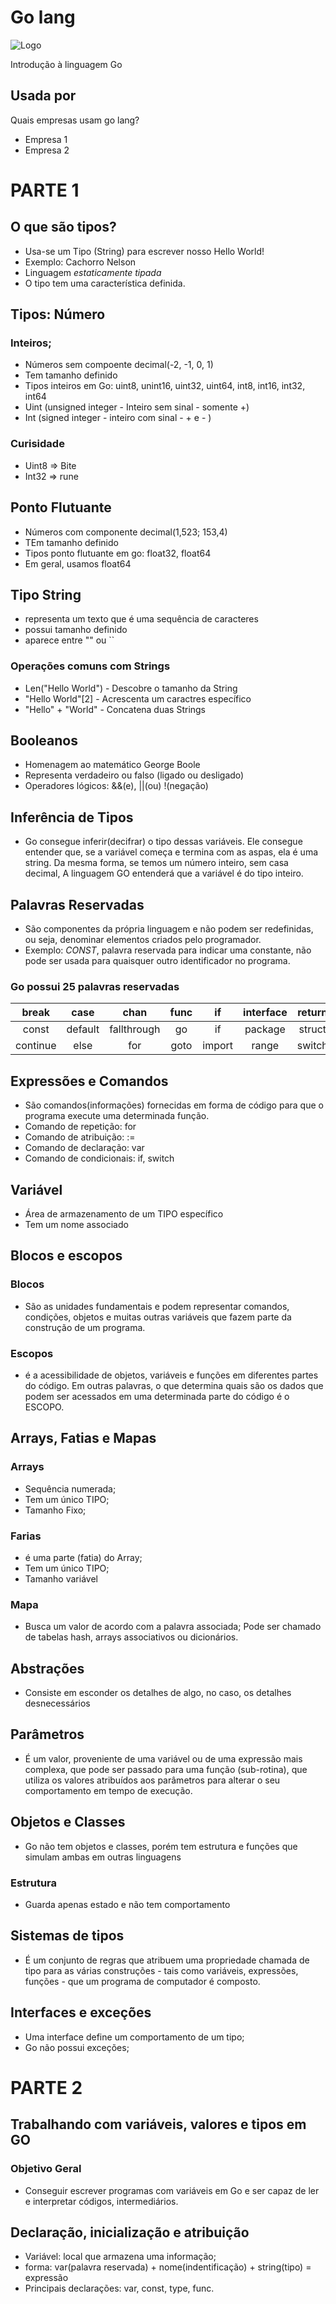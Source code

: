# Go lang

![Logo](https://blog.mgechev.com/images/revive/revive.png)

Introdução à linguagem Go

## Usada por

Quais empresas usam go lang?

- Empresa 1
- Empresa 2

# PARTE 1

## O que são tipos?
* Usa-se um Tipo (String) para escrever nosso Hello World!
* Exemplo: Cachorro Nelson
* Linguagem _estaticamente tipada_
* O tipo tem uma característica definida.

## Tipos: Número
### Inteiros;
* Números sem compoente decimal(-2, -1, 0, 1)
* Tem tamanho definido
* Tipos inteiros em Go: uint8, unint16, uint32, uint64, int8, int16, int32, int64
* Uint (unsigned integer - Inteiro sem sinal - somente +)
* Int (signed integer - inteiro com sinal - + e - )
### Curisidade
* Uint8 => Bite
* Int32 => rune

## Ponto Flutuante
* Números com componente decimal(1,523; 153,4)
* TEm tamanho definido
* Tipos ponto flutuante em go: float32, float64
* Em geral, usamos float64

## Tipo String
* representa um texto que é uma sequência de caracteres
* possui tamanho definido
* aparece entre "" ou ``
 ### Operações comuns com Strings
 * Len("Hello World") - Descobre o tamanho da String
 * "Hello World"[2] - Acrescenta um caractres específico
 * "Hello" + "World" - Concatena duas Strings

## Booleanos
* Homenagem ao matemático George Boole
* Representa verdadeiro ou falso (ligado ou desligado)
* Operadores lógicos: &&(e), ||(ou) !(negação)

## Inferência de Tipos
* Go consegue inferir(decifrar) o tipo dessas variáveis. Ele consegue entender que, se a variável começa e termina com as aspas, ela é uma string. Da mesma forma, se temos um número inteiro, sem casa decimal, A linguagem GO entenderá que a variável é do tipo inteiro.

## Palavras Reservadas
* São componentes da própria linguagem e não podem ser redefinidas, ou seja, denominar elementos criados pelo programador.
* Exemplo: _CONST_, palavra reservada para indicar uma constante, não pode ser usada para quaisquer outro identificador no programa.
### Go possui 25 palavras reservadas
| break   | case     | chan       | func    | if       | interface | return | type      | var      | 
|  :---:  |  :----:  |  :---:     | :---:   | :---:    |  :---:    | :---:  | :---:     | :---:    |
| const   | default  |fallthrough | go      |  if      | package   | struct |  map      |          |
| continue| else     | for        | goto    |  import  | range     | switch | select    |          |

## Expressões e Comandos
* São comandos(informações) fornecidas em forma de código para que o programa execute uma determinada função.
* Comando de repetição: for
* Comando de atribuição: :=
* Comando de declaração: var
* Comando de condicionais: if, switch

## Variável
* Área de armazenamento de um TIPO específico 
* Tem um nome associado

## Blocos e escopos
### Blocos
* São as unidades fundamentais e podem representar comandos, condições, objetos e muitas outras variáveis que fazem parte da construção de um programa.
### Escopos
* é a acessibilidade de objetos, variáveis e funções em diferentes partes do código. Em outras palavras, o que determina quais são os dados que podem ser acessados em uma determinada parte do código é o ESCOPO.

## Arrays, Fatias e Mapas
### Arrays
* Sequência numerada;
* Tem um único TIPO;
* Tamanho Fixo;
### Farias
* é uma parte (fatia) do Array;
* Tem um único TIPO;
* Tamanho variável
### Mapa
* Busca um valor de acordo com a palavra associada;
Pode ser chamado de tabelas hash, arrays associativos ou dicionários.

## Abstrações
* Consiste em esconder os detalhes de algo, no caso, os detalhes desnecessários

## Parâmetros
* É um valor, proveniente de uma variável ou de uma expressão mais complexa, que pode ser passado para uma função (sub-rotina), que utiliza os valores atribuídos aos parâmetros para alterar o seu comportamento em tempo de execução.
## Objetos e Classes
* Go não tem objetos e classes, porém tem estrutura e funções que simulam ambas em outras linguagens
### Estrutura
* Guarda apenas estado e não tem comportamento
## Sistemas de tipos
* É um conjunto de regras que atribuem uma propriedade chamada de tipo para as várias construções - tais como variáveis, expressões, funções - que um programa de computador é composto.
## Interfaces e exceções
* Uma interface define um comportamento de um tipo;
* Go não possui exceções;

# PARTE 2

## Trabalhando com variáveis, valores e tipos em GO
### Objetivo Geral
* Conseguir escrever programas com variáveis em Go e ser capaz de ler e interpretar códigos, intermediários.

## Declaração, inicialização e atribuição
* Variável: local que armazena uma informação;
* forma: var(palavra reservada) + nome(indentificação) + string(tipo) = expressão
* Principais declarações: var, const, type, func.